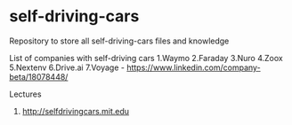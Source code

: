# self-driving-cars
Repository to store all self-driving-cars files and knowledge

List of companies with self-driving cars
1.Waymo
2.Faraday
3.Nuro
4.Zoox 
5.Nextenv
6.Drive.ai
7.Voyage - https://www.linkedin.com/company-beta/18078448/



Lectures
1. http://selfdrivingcars.mit.edu

